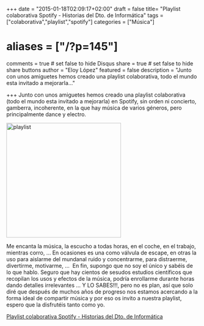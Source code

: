 +++
date = "2015-01-18T02:09:17+02:00"
draft = false
title= "Playlist colaborativa Spotify - Historias del Dto. de Informática"
tags = ["colaborativa","playlist","spotify"]
categories = ["Música"]
# aliases = ["/?p=145"]
comments = true	# set false to hide Disqus
share = true	# set false to hide share buttons
author = "Eloy López"
featured = false
description = "Junto con unos amiguetes hemos creado una playlist colaborativa, todo el mundo esta invitado a mejorarla..."

+++
Junto con unos amiguetes hemos creado una playlist colaborativa (todo el mundo esta invitado a mejorarla) en Spotify, sin orden ni concierto, gamberra, incoherente, en la que hay música de varios géneros, pero principalmente dance y electro.

[<img class="aligncenter size-full wp-image-146" src="/images/playlist.webp" alt="playlist" width="300" height="300" srcset="/images/playlist-150x150.webp 150w, /images/playlist.webp 300w" sizes="(max-width: 300px) 100vw, 300px" />][1]

Me encanta la música, la escucho a todas horas, en el coche, en el trabajo, mientras corro, &#8230; En ocasiones es una como válvula de escape, en otras la uso para aislarme del mundanal ruido y concentrarme, para distraerme, divertirme, motivarme, &#8230;  En fin, supongo que no soy el único y sabéis de lo que hablo. Seguro que hay cientos de sesudos estudios científicos que recopilan los usos y efectos de la música, podría enrollarme durante horas dando detalles irrelevantes &#8230; Y LO SABES!!!, pero no es plan, así que solo diré que después de muchos años de progreso nos estamos acercando a la forma ideal de compartir música y por eso os invito a nuestra playlist, espero que la disfrutéis tanto como yo.

<a title="Playlist colaborativa Spotify - Historias del Dto. de Informática" href="http://open.spotify.com/user/fliptoret/playlist/3gcjsZqNyRwNqyGDlnlG8Z" target="_blank">Playlist colaborativa Spotify - Historias del Dto. de Informática</a>

<!--[embed]https://play.spotify.com/user/fliptoret/playlist/3gcjsZqNyRwNqyGDlnlG8Z[/embed]

-->

 [1]: /images/playlist.webp

